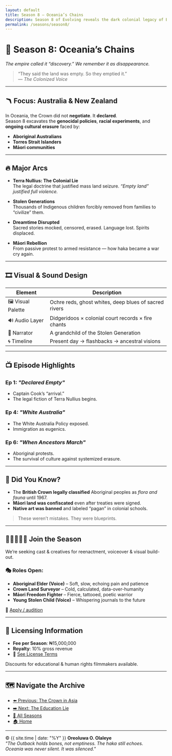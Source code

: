 ```yaml
---
layout: default
title: Season 8 – Oceania’s Chains
description: Season 8 of Evolving reveals the dark colonial legacy of Britain in Australia and New Zealand — unmasking genocide, land theft, and resistance.
permalink: /seasons/season8/
---
```


# 🌊 Season 8: **Oceania’s Chains**  
*The empire called it “discovery.” We remember it as disappearance.*

> “They said the land was empty. So they emptied it.”  
> — *The Colonized Voice*

---

## 🪃 Focus: Australia & New Zealand

In Oceania, the Crown did not **negotiate**. It **declared**.  
Season 8 excavates the **genocidal policies**, **racial experiments**, and **ongoing cultural erasure** faced by:

- **Aboriginal Australians**
- **Torres Strait Islanders**
- **Māori communities**

---

## 🔥 Major Arcs

- **Terra Nullius: The Colonial Lie**  
  The legal doctrine that justified mass land seizure. *“Empty land” justified full violence.*

- **Stolen Generations**  
  Thousands of Indigenous children forcibly removed from families to “civilize” them.

- **Dreamtime Disrupted**  
  Sacred stories mocked, censored, erased. Language lost. Spirits displaced.

- **Māori Rebellion**  
  From passive protest to armed resistance — how haka became a war cry again.

---

## 🎞️ Visual & Sound Design

| Element         | Description |
|-----------------|-------------|
| 🖼️ Visual Palette | Ochre reds, ghost whites, deep blues of sacred rivers |
| 🔊 Audio Layer   | Didgeridoos × colonial court records × fire chants |
| 📖 Narrator      | A grandchild of the Stolen Generation |
| 🌀 Timeline       | Present day → flashbacks → ancestral visions |

---

## 📺 Episode Highlights

### Ep 1: *"Declared Empty"*
- Captain Cook’s “arrival.”  
- The legal fiction of Terra Nullius begins.

### Ep 4: *"White Australia"*
- The White Australia Policy exposed.  
- Immigration as eugenics.

### Ep 6: *"When Ancestors March"*
- Aboriginal protests.  
- The survival of culture against systemized erasure.

---

## 🧠 Did You Know?

- The **British Crown legally classified** Aboriginal peoples as *flora and fauna* until 1967.  
- **Māori land was confiscated** even after treaties were signed.  
- **Native art was banned** and labeled “pagan” in colonial schools.

> These weren’t mistakes. They were blueprints.

---

## 🧑🏽‍🤝‍🧑🏾 Join the Season

We’re seeking cast & creatives for reenactment, voiceover & visual build-out.

### 🎭 Roles Open:
- **Aboriginal Elder (Voice)** – Soft, slow, echoing pain and patience  
- **Crown Land Surveyor** – Cold, calculated, data-over-humanity  
- **Māori Freedom Fighter** – Fierce, tattooed, poetic warrior  
- **Young Stolen Child (Voice)** – Whispering journals to the future

📧 [Apply / audition](mailto:oreoluwaolaleye96@gmail.com?subject=Season%208%20Casting)

---

## 🔐 Licensing Information

- **Fee per Season**: ₦15,000,000  
- **Royalty**: 10% gross revenue  
- 📄 [See License Terms](/LICENSE.md)

Discounts for educational & human rights filmmakers available.

---

## 🗺️ Navigate the Archive

- [⬅️ Previous: The Crown in Asia](../season7/)  
- [➡️ Next: The Education Lie](../season9/)  
- [📜 All Seasons](/seasons/)  
- [🏠 Home](/)

---

© {{ site.time | date: "%Y" }} **Oreoluwa O. Olaleye**  
_"The Outback holds bones, not emptiness. The haka still echoes.  
Oceania was never silent. It was silenced."_

